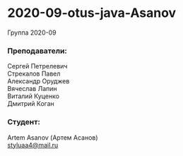 # 2020-09-otus-java-Asanov
Группа 2020-09

### Преподаватели:<br>

Сергей Петрелевич<br>
Стрекалов Павел<br>
Александр Оруджев<br>
Вячеслав Лапин<br>
Виталий Куценко<br>
Дмитрий Коган<br>

### Студент:<br>
Artem Asanov (Артем Асанов)<br>
styluaa4@mail.ru
